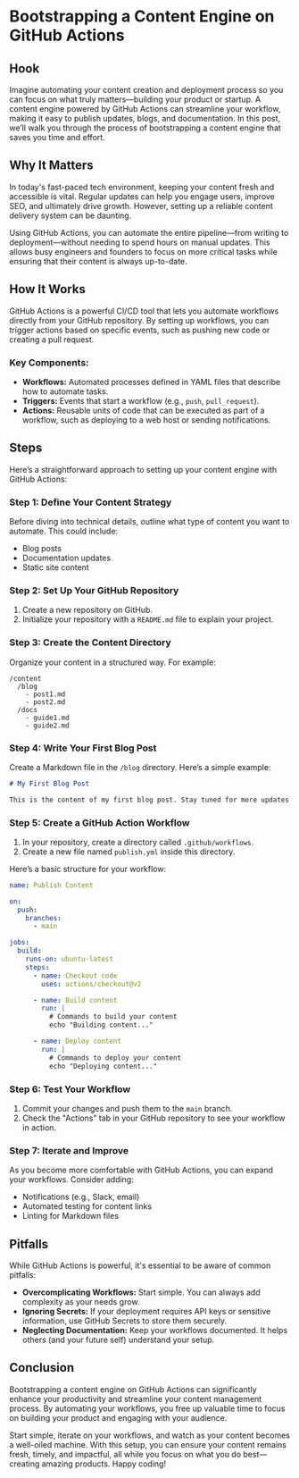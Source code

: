# Bootstrapping a Content Engine on GitHub Actions

## Hook

Imagine automating your content creation and deployment process so you can focus on what truly matters—building your product or startup. A content engine powered by GitHub Actions can streamline your workflow, making it easy to publish updates, blogs, and documentation. In this post, we’ll walk you through the process of bootstrapping a content engine that saves you time and effort.

## Why It Matters

In today's fast-paced tech environment, keeping your content fresh and accessible is vital. Regular updates can help you engage users, improve SEO, and ultimately drive growth. However, setting up a reliable content delivery system can be daunting. 

Using GitHub Actions, you can automate the entire pipeline—from writing to deployment—without needing to spend hours on manual updates. This allows busy engineers and founders to focus on more critical tasks while ensuring that their content is always up-to-date.

## How It Works

GitHub Actions is a powerful CI/CD tool that lets you automate workflows directly from your GitHub repository. By setting up workflows, you can trigger actions based on specific events, such as pushing new code or creating a pull request. 

### Key Components:
- **Workflows:** Automated processes defined in YAML files that describe how to automate tasks.
- **Triggers:** Events that start a workflow (e.g., `push`, `pull_request`).
- **Actions:** Reusable units of code that can be executed as part of a workflow, such as deploying to a web host or sending notifications.

## Steps

Here’s a straightforward approach to setting up your content engine with GitHub Actions:

### Step 1: Define Your Content Strategy

Before diving into technical details, outline what type of content you want to automate. This could include:
- Blog posts
- Documentation updates
- Static site content

### Step 2: Set Up Your GitHub Repository

1. Create a new repository on GitHub.
2. Initialize your repository with a `README.md` file to explain your project.

### Step 3: Create the Content Directory

Organize your content in a structured way. For example:
```
/content
  /blog
    - post1.md
    - post2.md
  /docs
    - guide1.md
    - guide2.md
```

### Step 4: Write Your First Blog Post

Create a Markdown file in the `/blog` directory. Here’s a simple example:

```markdown
# My First Blog Post

This is the content of my first blog post. Stay tuned for more updates!
```

### Step 5: Create a GitHub Action Workflow

1. In your repository, create a directory called `.github/workflows`.
2. Create a new file named `publish.yml` inside this directory.

Here’s a basic structure for your workflow:

```yaml
name: Publish Content

on:
  push:
    branches:
      - main

jobs:
  build:
    runs-on: ubuntu-latest
    steps:
      - name: Checkout code
        uses: actions/checkout@v2

      - name: Build content
        run: |
          # Commands to build your content
          echo "Building content..."

      - name: Deploy content
        run: |
          # Commands to deploy your content
          echo "Deploying content..."
```

### Step 6: Test Your Workflow

1. Commit your changes and push them to the `main` branch.
2. Check the "Actions" tab in your GitHub repository to see your workflow in action.

### Step 7: Iterate and Improve

As you become more comfortable with GitHub Actions, you can expand your workflows. Consider adding:
- Notifications (e.g., Slack, email)
- Automated testing for content links
- Linting for Markdown files

## Pitfalls

While GitHub Actions is powerful, it's essential to be aware of common pitfalls:

- **Overcomplicating Workflows:** Start simple. You can always add complexity as your needs grow.
- **Ignoring Secrets:** If your deployment requires API keys or sensitive information, use GitHub Secrets to store them securely.
- **Neglecting Documentation:** Keep your workflows documented. It helps others (and your future self) understand your setup.

## Conclusion

Bootstrapping a content engine on GitHub Actions can significantly enhance your productivity and streamline your content management process. By automating your workflows, you free up valuable time to focus on building your product and engaging with your audience. 

Start simple, iterate on your workflows, and watch as your content becomes a well-oiled machine. With this setup, you can ensure your content remains fresh, timely, and impactful, all while you focus on what you do best—creating amazing products. Happy coding!